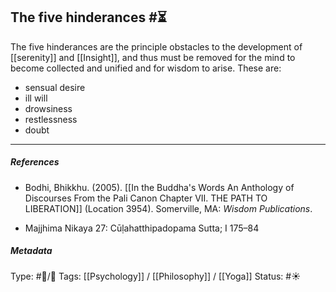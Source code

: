 ## The five hinderances  #⏳ 

The five hinderances are the principle obstacles to the development of [[serenity]] and [[Insight]], and thus must be removed for the mind to become collected and unified and for wisdom to arise. These are:

- sensual desire
- ill will
- drowsiness
- restlessness
- doubt

___

##### References

- Bodhi, Bhikkhu. (2005). [[In the Buddha's Words An Anthology of Discourses From the Pali Canon Chapter VII. THE PATH TO LIBERATION]] (Location 3954). Somerville, MA: _Wisdom Publications_.

- Majjhima Nikaya 27: Cūḷahatthipadopama Sutta; I 175–84

##### Metadata
Type: #🔵/🔵 
Tags: [[Psychology]] / [[Philosophy]] / [[Yoga]]
Status: #☀️ 